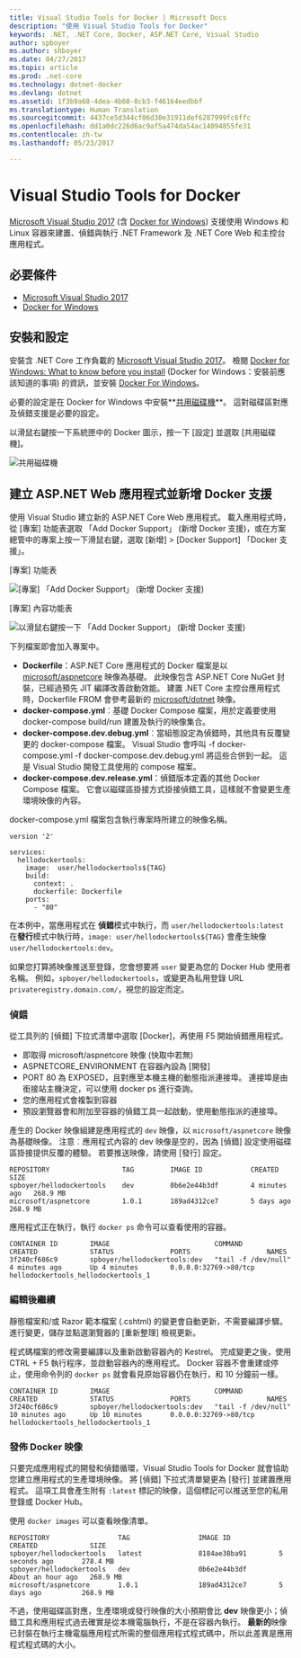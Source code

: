 ```yaml
---
title: Visual Studio Tools for Docker | Microsoft Docs
description: "使用 Visual Studio Tools for Docker"
keywords: .NET, .NET Core, Docker, ASP.NET Core, Visual Studio
author: spboyer
ms.author: shboyer
ms.date: 04/27/2017
ms.topic: article
ms.prod: .net-core
ms.technology: dotnet-docker
ms.devlang: dotnet
ms.assetid: 1f3b9a68-4dea-4b60-8cb3-f46164eedbbf
ms.translationtype: Human Translation
ms.sourcegitcommit: 4437ce5d344cf06d30e31911def6287999fc6ffc
ms.openlocfilehash: dd1a0dc226d6ac9af5a474da54ac14094855fe31
ms.contentlocale: zh-tw
ms.lasthandoff: 05/23/2017

---
```


# Visual Studio Tools for Docker
<a id="visual-studio-tools-for-docker" class="xliff"></a>

[Microsoft Visual Studio 2017](https://www.visualstudio.com/) (含 [Docker for Windows](https://docs.docker.com/docker-for-windows/install/)) 支援使用 Windows 和 Linux 容器來建置、偵錯與執行 .NET Framework 及 .NET Core Web 和主控台應用程式。

## 必要條件
<a id="prerequisites" class="xliff"></a>

- [Microsoft Visual Studio 2017](https://www.visualstudio.com/)
- [Docker for Windows](https://docs.docker.com/docker-for-windows/install/)

## 安裝和設定
<a id="installation-and-setup" class="xliff"></a>

安裝含 .NET Core 工作負載的 [Microsoft Visual Studio 2017](https://www.visualstudio.com/)。 檢閱 [Docker for Windows: What to know before you install](https://docs.docker.com/docker-for-windows/install/#what-to-know-before-you-install) (Docker for Windows：安裝前應該知道的事項) 的資訊，並安裝 [Docker For Windows](https://docs.docker.com/docker-for-windows/install/)。

必要的設定是在 Docker for Windows 中安裝**[共用磁碟機](https://docs.docker.com/docker-for-windows/#shared-drives)**。 這對磁碟區對應及偵錯支援是必要的設定。

以滑鼠右鍵按一下系統匣中的 Docker 圖示，按一下 [設定] 並選取 [共用磁碟機]。

![共用磁碟機](./media/visual-studio-tools-for-docker/settings-shared-drives-win.png)

## 建立 ASP.NET Web 應用程式並新增 Docker 支援
<a id="create-an-aspnet-web-application-and-add-docker-support" class="xliff"></a>

使用 Visual Studio 建立新的 ASP.NET Core Web 應用程式。 載入應用程式時，從 [專案] 功能表選取 「Add Docker Support」 (新增 Docker 支援)，或在方案總管中的專案上按一下滑鼠右鍵，選取 [新增] > [Docker Support] 「Docker 支援」。

[專案] 功能表

![[專案] 「Add Docker Support」 (新增 Docker 支援)](./media/visual-studio-tools-for-docker/project-add-docker-support.png)

[專案] 內容功能表

![以滑鼠右鍵按一下 「Add Docker Support」 (新增 Docker 支援)](./media/visual-studio-tools-for-docker/right-click-add-docker-support.png)

下列檔案即會加入專案中。

- **Dockerfile**：ASP.NET Core 應用程式的 Docker 檔案是以 [microsoft/aspnetcore](https://hub.docker.com/r/microsoft/aspnetcore) 映像為基礎。 此映像包含 ASP.NET Core NuGet 封裝，已經過預先 JIT 編譯改善啟動效能。 建置 .NET Core 主控台應用程式時，Dockerfile FROM 會參考最新的 [microsoft/dotnet](https://hub.docker.com/r/microsoft/dotnet) 映像。   
- **docker-compose.yml**︰基礎 Docker Compose 檔案，用於定義要使用 docker-compose build/run 建置及執行的映像集合。   
- **docker-compose.dev.debug.yml**︰當組態設定為偵錯時，其他具有反覆變更的 docker-compose 檔案。 Visual Studio 會呼叫 -f docker-compose.yml -f docker-compose.dev.debug.yml 將這些合併到一起。 這是 Visual Studio 開發工具使用的 compose 檔案。   
- **docker-compose.dev.release.yml**：偵錯版本定義的其他 Docker Compose 檔案。 它會以磁碟區掛接方式掛接偵錯工具，這樣就不會變更生產環境映像的內容。  

docker-compose.yml 檔案包含執行專案時所建立的映像名稱。 

```
version '2'

services:
  hellodockertools:
    image:  user/hellodockertools${TAG}
    build:
      context: .
      dockerfile: Dockerfile
    ports:
      - "80"
``` 

在本例中，當應用程式在 **偵錯**模式中執行，而 `user/hellodockertools:latest` 在**發行**模式中執行時，`image: user/hellodockertools${TAG}` 會產生映像 `user/hellodockertools:dev`。 

如果您打算將映像推送至登錄，您會想要將 `user` 變更為您的 Docker Hub 使用者名稱。 例如，`spboyer/hellodockertools`，或變更為私用登錄 URL `privateregistry.domain.com/`，視您的設定而定。

### 偵錯
<a id="debugging" class="xliff"></a>

從工具列的 [偵錯] 下拉式清單中選取 [Docker]，再使用 F5 開始偵錯應用程式。 

- 即取得 microsoft/aspnetcore 映像 (快取中若無)
- ASPNETCORE_ENVIRONMENT 在容器內設為 [開發]
- PORT 80 為 EXPOSED，且對應至本機主機的動態指派連接埠。 連接埠是由銜接站主機決定，可以使用 docker ps 進行查詢。 
- 您的應用程式會複製到容器
- 預設瀏覽器會和附加至容器的偵錯工具一起啟動，使用動態指派的連接埠。 

產生的 Docker 映像組建是應用程式的 `dev` 映像，以 `microsoft/aspnetcore` 映像為基礎映像。
注意︰應用程式內容的 dev 映像是空的，因為 [偵錯] 設定使用磁碟區掛接提供反覆的體驗。 若要推送映像，請使用 [發行] 設定。

```console
REPOSITORY                  TAG         IMAGE ID            CREATED         SIZE
spboyer/hellodockertools    dev         0b6e2e44b3df        4 minutes ago   268.9 MB
microsoft/aspnetcore        1.0.1       189ad4312ce7        5 days ago      268.9 MB
```

應用程式正在執行，執行 `docker ps` 命令可以查看使用的容器。

```console
CONTAINER ID        IMAGE                          COMMAND               CREATED             STATUS              PORTS                   NAMES
3f240cf686c9        spboyer/hellodockertools:dev   "tail -f /dev/null"   4 minutes ago       Up 4 minutes        0.0.0.0:32769->80/tcp   hellodockertools_hellodockertools_1
```

### 編輯後繼續
<a id="edit-and-continue" class="xliff"></a>

靜態檔案和/或 Razor 範本檔案 (.cshtml) 的變更會自動更新，不需要編譯步驟。 進行變更，儲存並點選瀏覽器的 [重新整理] 檢視更新。  

程式碼檔案的修改需要編譯以及重新啟動容器內的 Kestrel。 完成變更之後，使用 CTRL + F5 執行程序，並啟動容器內的應用程式。 Docker 容器不會重建或停止，使用命令列的 `docker ps` 就會看見原始容器仍在執行，和 10 分鐘前一樣。 

```console
CONTAINER ID        IMAGE                          COMMAND               CREATED             STATUS              PORTS                   NAMES
3f240cf686c9        spboyer/hellodockertools:dev   "tail -f /dev/null"   10 minutes ago      Up 10 minutes       0.0.0.0:32769->80/tcp   hellodockertools_hellodockertools_1
```

### 發佈 Docker 映像
<a id="publishing-docker-images" class="xliff"></a>

只要完成應用程式的開發和偵錯循環，Visual Studio Tools for Docker 就會協助您建立應用程式的生產環境映像。 將 [偵錯] 下拉式清單變更為 [發行] 並建置應用程式。 這項工具會產生附有 `:latest` 標記的映像，這個標記可以推送至您的私用登錄或 Docker Hub。 

使用 `docker images` 可以查看映像清單。

```console
REPOSITORY                 TAG                 IMAGE ID            CREATED             SIZE
spboyer/hellodockertools   latest              8184ae38ba91        5 seconds ago       278.4 MB
spboyer/hellodockertools   dev                 0b6e2e44b3df        About an hour ago   268.9 MB
microsoft/aspnetcore       1.0.1               189ad4312ce7        5 days ago          268.9 MB
```

不過，使用磁碟區對應，生產環境或發行映像的大小預期會比 **dev** 映像更小；偵錯工具和應用程式過去確實是從本機電腦執行，不是在容器內執行。 **最新的**映像已封裝在執行主機電腦應用程式所需的整個應用程式程式碼中，所以此差異是應用程式程式碼的大小。


